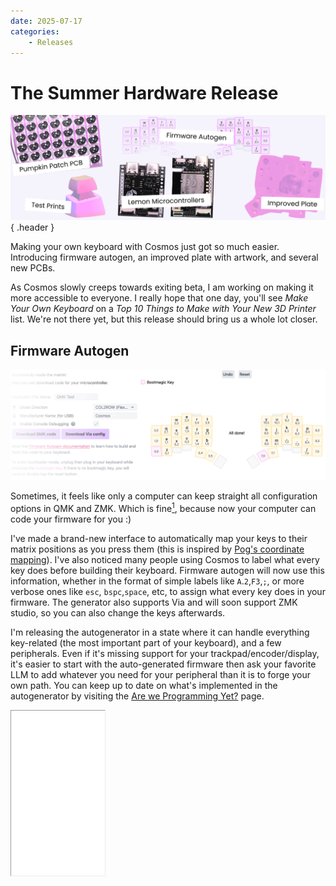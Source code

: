 ```yaml
---
date: 2025-07-17
categories:
    - Releases
---
```


# The Summer Hardware Release

![Summary of the new features](../../assets/summer-hardware.png){ .header }

Making your own keyboard with Cosmos just got so much easier. Introducing firmware autogen, an improved plate with artwork, and several new PCBs.

<!-- more -->

As Cosmos slowly creeps towards exiting beta, I am working on making it more accessible to everyone. I really hope that one day, you'll see _Make Your Own Keyboard_ on a _Top 10 Things to Make with Your New 3D Printer_ list. We're not there yet, but this release should bring us a whole lot closer.

## Firmware Autogen

![Screenshot of firmware generation](../../assets/qmkfirmware.png)

Sometimes, it feels like only a computer can keep straight all configuration options in QMK and ZMK. Which is fine[^1], because now your computer can code your firmware for you :)

I've made a brand-new interface to automatically map your keys to their matrix positions as you press them (this is inspired by [Pog's coordinate mapping](https://pog.heaper.de/docs/setup-a-keyboard/#step-5-coord_mapping)). I've also noticed many people using Cosmos to label what every key does before building their keyboard. Firmware autogen will now use this information, whether in the format of simple labels like `A`.`2`,`F3`,`;`, or more verbose ones like `esc`, `bspc`,`space`, etc, to assign what every key does in your firmware. The generator also supports Via and will soon support ZMK studio, so you can also change the keys afterwards.

I'm releasing the autogenerator in a state where it can handle everything key-related (the most important part of your keyboard), and a few peripherals. Even if it's missing support for your trackpad/encoder/display, it's easier to start with the auto-generated firmware then ask your favorite LLM to add whatever you need for your peripheral than it is to forge your own path. You can keep up to date on what's implemented in the autogenerator by visiting the [Are we Programming Yet?](https://ryanis.cool/cosmos/areweprogrammingyet) page.

<iframe class="rounded-2" scrolling="no" style="height: 33rem; zoom: 0.5;pointer-events: none;" src="../../areweprogrammingyet?embed" />

The big gotcha here is that until I finish everything on that list and the V2 and V3 milestones on the [peaMK](https://github.com/rianadon/peaMK) repository (peaMK is what I'll be naming my upcoming configurable-in-place firmware variants for QMK and ZMK), firmware autogen will only be supported on my Lemon microcontrollers[^2].

[View the Firmware Autogen Documentation :octicons-arrow-right-24:](../../docs/firmware.md)

## Lemon Microcontrollers

![Lemon microcontrollers](../../assets/lemons.jpg)

After working on Cosmos for a while, I've built up a list of things I'd like to see in microcontrollers:

- FPC connectors for easy connection of flex PCBs and modules. _Reduces wiring and makes it easy to swap out modules like trackballs or displays._
- USB-C interconnect for wired keyboards, built in on/off switch for wireless. _TRRS can damage your microcontroller if you unplug it as your keyboard is powered on. USB-C will not damage your keyboard, and you probably have more USB-C cables at home to use for interconnect._
- Relay to turn off power to LEDs, level translator to run LEDs at 5V. _Each RGB LED uses ~1mA of power even when off. This adds up if you have many LEDs or are running on a battery. The relay shuts off power to the LEDs so they can't consume any mA, and running LEDs off 5V lets you add more LEDs at higher brightnesses._
- Lots of documentation. _Documentation is important!_

Some of these items you can already get, but others require building your own circuits. The Lemon microcontrollers have all these things built in. I also try to reasonably price them.

[Lemon Microcontrollers Homepage :octicons-arrow-right-24:](https://ryanis.cool/cosmos/lemon/)

## Pumpkin Patch PCB

Most keyboards I have seen made with Cosmos have been wired by soldering to every key PCB. Not only does this process take at least a whole day (and more if it's your first time), but it gets frustrating when you have a short or bad solder joint, and it's in no way newcomer friendly. There are so many more better projects through which to practice your soldering.

The keyboard community has been making flexible PCBs for a few years (and have been officially supported in Cosmos since last year), but I haven't seen them catch on. From what I've gathered, the problems are location and price. I'm not in a position to fix location (everyone offering these is based in the US), but I can tackle pricing.

![Pumpkin Patch PCB](../../assets/pumpkin-top.jpg){ width=600 .center }

Unlike other flexible PCBs, the Pumpkin Patch PCB comes as one unit. There is no separate PCB for each column, no separate PCB joining the columns, and in many cases the PCB covers the entire keyboard including the thumb cluster, so no separate PCB for connecting the thumb cluster is needed (you can check the nifty [wiring check](https://ryanis.cool/cosmos/pumpkin/wiring) to see if they cover your keyboard. With this reduced complexity, the cost of making these is much lower, so I can pass off those savings to you. I'm selling these for just $1 more than the Plum Twists with LEDs.

I'm starting out with a small batch of MX Pumpkins produced, but if they're well received, I will make more and make ones for Choc keys too.

[Pumpkin Patch Homepage :octicons-arrow-right-24:](https://ryanis.cool/cosmos/pumpkin/)

## Plate Art and Improved Plate <span class="pro"></span>

![Bottoms of 3D-printed keyboards with plate art](../../assets/plateart.jpg)

Add some bling to your bottom plate! You can now add the Cosmos logo to the bottom of your keyboard. The artwork is procedurally generated, so it will fit any shape of keyboard.[^3]

The improved plate also adds cutout holes for circular rubber pads. These help bring your keyboard lower to the ground keeping it slip resistant.

Altogether these really bring an element of extra polish to the keyboard. These design is available to anyone who's sponsored Cosmos, but if that's not you, hopefully you're at least still inspired to decorate your plate. Most slicers allow you to cut out text and SVG files, and if you'd like to make some really cool-looking plates, you can use [modifier meshes to expose the infill](https://www.youtube.com/watch?v=6PVeh43Or-g).

## Test Prints

![Test Print, 3D printed](../../assets/testprint.jpg)

As I'm working on a new socket, I'll make a lot of test prints of just that socket at an angle so that I can test how well the part prints with supports. This gets me really familiar with my printer, but it was never obvious how you can do the same and run these tests.

With this update I've added a button to the model download dialog that lets you export a test print consisting of a single socket from your keyboard. This lets you make sure your switch (and PCBs) will fit into whatever sockets Cosmos generates before printing the whole keyboard.

## Configuration Improvements

- The dialog for changing custom screw indexes now lists the current calculated indices.
- Plate thickness is now configurable. The default is 3mm, but I like using 2mm.

## Bug Fixes

A minor behind-the-scenes upgrade is that the codebase is now free of TypeScript errors, save for a few files that were too tricky to clean up that I ignored them. This was a big effort, affecting [98 files](https://github.com/rianadon/Cosmos-Keyboards/commit/16264ba462d9766beb6a7e2303b332c837e0fb9f)! I've added error checking to the CI system, so it will permanently stay that way.

As a result of fixing these errors:

- I fixed some regressions in how the keyboard shell is thickened when using Choc keys. Because Choc keys are smaller, the material between sockets can be made thicker.
- Collision checking is now done on all Choc switches. Before, I only took into account switch-switch collisions for the old Choc hotswap socket.

And other fixes:

- Now only one of the custom dropdowns used for part and profile selection can be open at once. This matches the behavior of the OS's native dropdowns.
- The keycap count in the BOM is now correct. It used to include shaper keys.

## The Road Ahead

If you've visited the Cosmos Discord, you might have run into the roadmap. With this release, I've crossed off 3 of the items!

Back when Cosmos was very new and I constantly had small features to release, I had divided it up into milestones and dates. Then after I completed all the easy work, it started to get stale with big ticket items. Since last year, I've probably only added to it. I don't think that I got to remove any items.

Finally, I get to cross a few items off.

<p markdown style="white-space: pre"
>~~:knot: Do something about the pain of handwiring and soldering~~
~~:technologist: Export full qmk source code and suggested keyboard matrices~~
~~:minidisc: USB-C interconnect~~
:writing_hand: Edit the thumb clusters to have more sensible layouts
:clown: Fix stilts mode bugs
:hand_splayed: Explore some alternative curve options (instead of just circular arcs)
:raised_hands: In Shrouded Walls mode, also raise OLEDS, trackpads, and areas without keys
:hand_splayed: Make the thumb in the hand model behave like a thumb + better hand pose
:gloves: Better connection between wrist rest and model (magnets or screws)
:robot: Suggest curvature, finger splay, etc options based on scanned hand
:shopping_bags: Help find places to buy parts
:art: Redesign things again
:magnet: Magnetic switches
:radio: New way of calculating the web that's resilient to upside-down keys & weird geometries
:axe: Center Cluster
:musical_keyboard:  Easily switch between different legends (colemak, miryoku, etc)
:boom: Finish writing collision detection for all parts</p>
<p markdown style="white-space: pre"
>Maybe (+ things that have been requested more than once):
:earth_asia: Version history
:high_heel: Add a case that works well with high tenting
:playground_slide: Rounded Top (not rounded top edges, but make the whole top smooth)
:wrench: Add more wrist rest configuration options
:raised_back_of_hand: Export hand model to Blender
:magnet: Magnetic mounting for base plate
:musical_keyboard: KLE import
:axe:  Separate out columns and thumb cluster when exporting STEP</p>

By the way, Cosmos now has a [YouTube channel](https://www.youtube.com/@CosmosKeyboards). Please subscribe to help spread the word. I have a few videos in the works.

--8<-- "docs/blog/.footer.md"

[^1]: ![This is fine dog](../../assets/fine.jpg){ width=300 }

    It was silly to make these firmwares with only a hard mode. Dressing up these firmwares with a simple-looking configurator doesn't excuse the mess of options underneath.

[^2]: This is because the PeaMK roadmap has several big architecture shifts down the road in terms of how I'm doing firmware generation (namely, transitioning from code generation to either modifying memory before flashing or configuring via USB communication). Any effort spent now adapting it will be thrown out the next evolution, so trying to support every microcontroller immediately is going to slow down the project. Feel free to fork and make the changes necessary to get your microcontroller working, but I likely will not be merging them.

[^3]: The process for generating these is that I estimate the center of the keyboard, scale the logo to fit within a circle inscribed in the plate, then draw the stars using poisson disk sampling.

